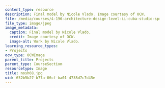 ```yaml
---
content_type: resource
description: Final model by Nicole Vlado. Image courtesy of OCW.
file: /media/courses/4-196-architecture-design-level-ii-cuba-studio-spring-2004/652b5b27b77a06cfba014738d7c7d45e_nosh08.jpg
file_type: image/jpeg
image_metadata:
  caption: Final model by Nicole Vlado.
  credit: Image courtesy of OCW.
  image-alt: Work by Nicole Vlado.
learning_resource_types:
- Projects
ocw_type: OCWImage
parent_title: Projects
parent_type: CourseSection
resourcetype: Image
title: nosh08.jpg
uid: 652b5b27-b77a-06cf-ba01-4738d7c7d45e
---
```

